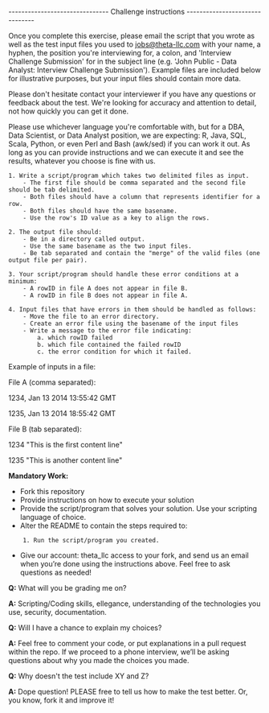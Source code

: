 ------------------------------- Challenge instructions -------------------------------

Once you complete this exercise, please email the script that you wrote as well as the test input files you used to jobs@theta-llc.com with your name, a hyphen, the position you're interviewing for, a colon, and 'Interview Challenge Submission' for in  the subject line (e.g. 'John Public - Data Analyst: Interview Challenge Submission'). Example files are included below for illustrative purposes, but your input files should contain more data. 

Please don't hesitate contact your interviewer if you have any questions or feedback about the test.  We're looking for accuracy and attention to detail, not how quickly you can get it done.

Please use whichever language you're comfortable with, but for a DBA, Data Scientist, or Data Analyst position, we are expecting: R, Java, SQL, Scala, Python, or even Perl and Bash (awk/sed) if you can work it out. As long as you can provide instructions and we can execute it and see the results, whatever you choose is fine with us.

    1. Write a script/program which takes two delimited files as input.
        - The first file should be comma separated and the second file should be tab delimited. 
        - Both files should have a column that represents identifier for a row.
        - Both files should have the same basename.
        - Use the row's ID value as a key to align the rows.
        
    2. The output file should:
        - Be in a directory called output.
        - Use the same basename as the two input files.
        - Be tab separated and contain the "merge" of the valid files (one output file per pair).

    3. Your script/program should handle these error conditions at a minimum:
        - A rowID in file A does not appear in file B.
        - A rowID in file B does not appear in file A.

    4. Input files that have errors in them should be handled as follows:
        - Move the file to an error directory.
        - Create an error file using the basename of the input files
        - Write a message to the error file indicating:
            a. which rowID failed
            b. which file contained the failed rowID 
            c. the error condition for which it failed.

Example of inputs in a file:

File A (comma separated):

1234, Jan 13 2014 13:55:42 GMT

1235, Jan 13 2014 18:55:42 GMT

File B (tab separated):

1234    "This is the first content line"

1235    "This is another content line"

**Mandatory Work:**

- Fork this repository
- Provide instructions on how to execute your solution
- Provide the script/program that solves your solution. Use your scripting language of choice.
- Alter the README to contain the steps required to:

```
    1. Run the script/program you created.
```

- Give our account: theta_llc access to your fork, and send us an email when you’re done using the instructions above. Feel free to ask questions as needed!

**Q:** What will you be grading me on?

**A:** Scripting/Coding skills, ellegance, understanding of the technologies you use, security, documentation.


**Q:** Will I have a chance to explain my choices?

**A:** Feel free to comment your code, or put explanations in a pull request within the repo. If we proceed to a phone interview, we’ll be asking questions about why you made the choices you made.

**Q:** Why doesn't the test include XY and Z?

**A:** Dope question! PLEASE free to tell us how to make the test better. Or, you know, fork it and improve it! 

